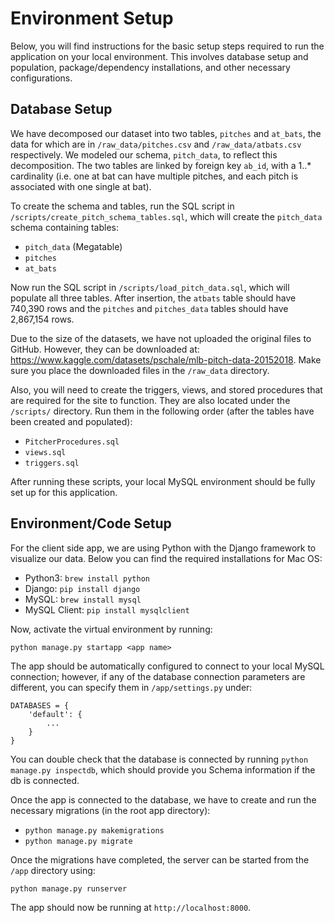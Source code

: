 # Environment Setup

Below, you will find instructions for the basic setup steps required to run the application on your local environment. 
This involves database setup and population, package/dependency installations, and other necessary configurations.

## Database Setup

We have decomposed our dataset into two tables, `pitches` and `at_bats`, the data for which are in `/raw_data/pitches.csv` and `/raw_data/atbats.csv` respectively.
We modeled our schema, `pitch_data`, to reflect this decomposition. The two tables are linked by foreign key `ab_id`, with a 1..* cardinality (i.e. one at bat can have multiple pitches, and each pitch is associated with one single at bat). 

To create the schema and tables, run the SQL script in `/scripts/create_pitch_schema_tables.sql`, which will create the `pitch_data` schema containing tables:

* `pitch_data` (Megatable)
* `pitches`
* `at_bats` 


Now run the SQL script in `/scripts/load_pitch_data.sql`, which will populate all three tables. After insertion, the `atbats` table should have 740,390 rows and the `pitches` and `pitches_data` tables should have 2,867,154 rows.

Due to the size of the datasets, we have not uploaded the original files to GitHub. However, they can be downloaded at: https://www.kaggle.com/datasets/pschale/mlb-pitch-data-20152018. Make sure you place the downloaded files in the `/raw_data` directory.

Also, you will need to create the triggers, views, and stored procedures that are required for the site to function. They are also located under the `/scripts/` directory. Run them in the following order (after the tables have been created and populated):

* `PitcherProcedures.sql`
* `views.sql`
* `triggers.sql`

After running these scripts, your local MySQL environment should be fully set up for this application.

## Environment/Code Setup

For the client side app, we are using Python with the Django framework to visualize our data. Below you can find the required installations for Mac OS:

* Python3: `brew install python`
* Django: `pip install django`
* MySQL: `brew install mysql`
* MySQL Client: `pip install mysqlclient`


Now, activate the virtual environment by running:

`python manage.py startapp <app name>`


The app should be automatically configured to connect to your local MySQL connection; however, if any of the database connection parameters are different, you can specify them in `/app/settings.py` under: 

```
DATABASES = { 
    'default': { 
        ... 
    }
}
``` 

You can double check that the database is connected by running `python manage.py inspectdb`, which should provide you Schema information if the db is connected.

Once the app is connected to the database, we have to create and run the necessary migrations (in the root app directory):

* `python manage.py makemigrations`
* `python manage.py migrate`


Once the migrations have completed, the server can be started from the `/app` directory using:

`python manage.py runserver`

The app should now be running at `http://localhost:8000`. 
